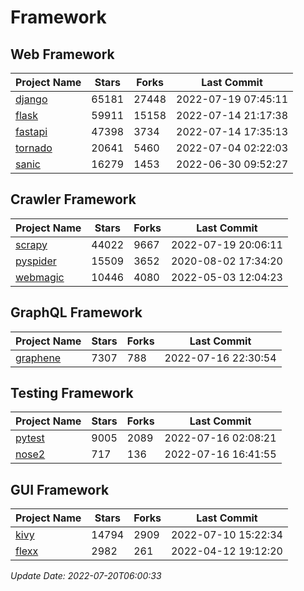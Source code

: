 # Framework

## Web Framework
| Project Name | Stars | Forks | Last Commit |
| ------------ | ----- | ----- | ----------- |
| [django](https://github.com/django/django) | 65181 | 27448 | 2022-07-19 07:45:11 |
| [flask](https://github.com/pallets/flask) | 59911 | 15158 | 2022-07-14 21:17:38 |
| [fastapi](https://github.com/tiangolo/fastapi) | 47398 | 3734 | 2022-07-14 17:35:13 |
| [tornado](https://github.com/tornadoweb/tornado) | 20641 | 5460 | 2022-07-04 02:22:03 |
| [sanic](https://github.com/sanic-org/sanic) | 16279 | 1453 | 2022-06-30 09:52:27 |

## Crawler Framework
| Project Name | Stars | Forks | Last Commit |
| ------------ | ----- | ----- | ----------- |
| [scrapy](https://github.com/scrapy/scrapy) | 44022 | 9667 | 2022-07-19 20:06:11 |
| [pyspider](https://github.com/binux/pyspider) | 15509 | 3652 | 2020-08-02 17:34:20 |
| [webmagic](https://github.com/code4craft/webmagic) | 10446 | 4080 | 2022-05-03 12:04:23 |

## GraphQL Framework
| Project Name | Stars | Forks | Last Commit |
| ------------ | ----- | ----- | ----------- |
| [graphene](https://github.com/graphql-python/graphene) | 7307 | 788 | 2022-07-16 22:30:54 |

## Testing Framework
| Project Name | Stars | Forks | Last Commit |
| ------------ | ----- | ----- | ----------- |
| [pytest](https://github.com/pytest-dev/pytest) | 9005 | 2089 | 2022-07-16 02:08:21 |
| [nose2](https://github.com/nose-devs/nose2) | 717 | 136 | 2022-07-16 16:41:55 |

## GUI Framework
| Project Name | Stars | Forks | Last Commit |
| ------------ | ----- | ----- | ----------- |
| [kivy](https://github.com/kivy/kivy) | 14794 | 2909 | 2022-07-10 15:22:34 |
| [flexx](https://github.com/flexxui/flexx) | 2982 | 261 | 2022-04-12 19:12:20 |

*Update Date: 2022-07-20T06:00:33*